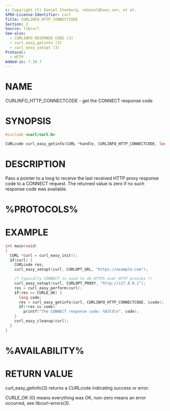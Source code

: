 ```yaml
---
c: Copyright (C) Daniel Stenberg, <daniel@haxx.se>, et al.
SPDX-License-Identifier: curl
Title: CURLINFO_HTTP_CONNECTCODE
Section: 3
Source: libcurl
See-also:
  - CURLINFO_RESPONSE_CODE (3)
  - curl_easy_getinfo (3)
  - curl_easy_setopt (3)
Protocol:
  - HTTP
Added-in: 7.10.7
---
```


# NAME

CURLINFO_HTTP_CONNECTCODE - get the CONNECT response code

# SYNOPSIS

~~~c
#include <curl/curl.h>

CURLcode curl_easy_getinfo(CURL *handle, CURLINFO_HTTP_CONNECTCODE, long *p);
~~~

# DESCRIPTION

Pass a pointer to a long to receive the last received HTTP proxy response code
to a CONNECT request. The returned value is zero if no such response code was
available.

# %PROTOCOLS%

# EXAMPLE

~~~c
int main(void)
{
  CURL *curl = curl_easy_init();
  if(curl) {
    CURLcode res;
    curl_easy_setopt(curl, CURLOPT_URL, "https://example.com");

    /* typically CONNECT is used to do HTTPS over HTTP proxies */
    curl_easy_setopt(curl, CURLOPT_PROXY, "http://127.0.0.1");
    res = curl_easy_perform(curl);
    if(res == CURLE_OK) {
      long code;
      res = curl_easy_getinfo(curl, CURLINFO_HTTP_CONNECTCODE, &code);
      if(!res && code)
        printf("The CONNECT response code: %03ld\n", code);
    }
    curl_easy_cleanup(curl);
  }
}
~~~

# %AVAILABILITY%

# RETURN VALUE

curl_easy_getinfo(3) returns a CURLcode indicating success or error.

CURLE_OK (0) means everything was OK, non-zero means an error occurred, see
libcurl-errors(3).
